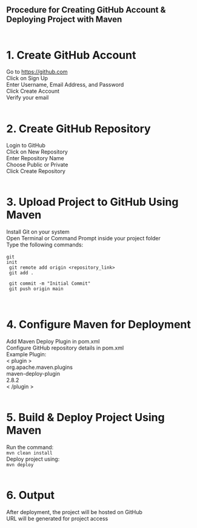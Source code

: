 ## Procedure for Creating GitHub Account & Deploying Project with Maven<br><br>
# 1. Create GitHub Account<br>
Go to https://github.com<br>
Click on Sign Up<br>
Enter Username, Email Address, and Password<br>
Click Create Account<br>
Verify your email<br><br>
# 2. Create GitHub Repository<br>
Login to GitHub<br>
Click on New Repository<br>
Enter Repository Name<br>
Choose Public or Private<br>
Click Create Repository<br><br>
# 3. Upload Project to GitHub Using Maven<br>
Install Git on your system<br>
Open Terminal or Command Prompt inside your project folder<br>
Type the following commands:<br><br>
<code>git init  <br>
git remote add origin <repository_link>  <br>
git add .  <br>
git commit -m "Initial Commit"  <br>
git push origin main <br></code><br>
# 4. Configure Maven for Deployment<br>
Add Maven Deploy Plugin in pom.xml<br>
Configure GitHub repository details in pom.xml<br>
Example Plugin:<br>
< plugin ><br>
    <groupId>org.apache.maven.plugins</groupId><br>
    <artifactId>maven-deploy-plugin</artifactId><br>
    <version>2.8.2</version><br>
< /plugin >
<br><br>
# 5. Build & Deploy Project Using Maven<br>

Run the command:<br>
<code>mvn clean install</code><br>
Deploy project using:<br>
<code>mvn deploy </code><br><br>
# 6. Output<br>
After deployment, the project will be hosted on GitHub<br>
URL will be generated for project access<br>
